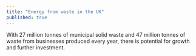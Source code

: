 ```yaml
---
title: "Energy from waste in the UK"
published: true
---
```


With 27 million tonnes of municipal solid waste and 47 million tonnes of waste from businesses produced every year, there is potential for growth and further investment.

